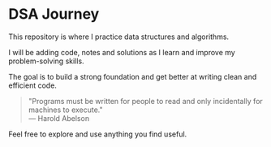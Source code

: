 # DSA Journey

This repository is where I practice data structures and algorithms.

I will be adding code, notes and solutions as I learn and improve my problem-solving skills.

The goal is to build a strong foundation and get better at writing clean and efficient code.

> "Programs must be written for people to read and only incidentally for machines to execute."  
> ― Harold Abelson

Feel free to explore and use anything you find useful.
